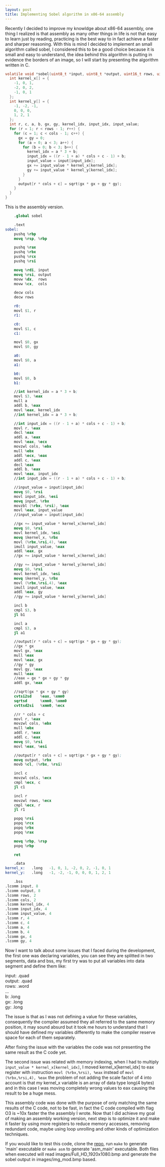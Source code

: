 ```yaml
---
layout: post
title: Implementing Sobel algorithm in x86-64 assembly
---
```


Recently I decided to improve my knowldge about x86-64 assembly, one thing I realized is that assembly as many other things
in life is not that easy to learn just by reading, practicing is the best way to in fact achieve a faster and sharper
reasoning. With this is mind I decided to implement an small algorithm called sobel, I considered this to be a good
choice because it is small and easy to understand, the idea behind this algorithm is putting in evidence the borders of an
image, so I will start by presenting the algorithm written in C.

```c
volatile void *sobel(uint8_t *input, uint8_t *output, uint16_t rows, uint16_t cols) {
  int kernel_x[] = {
    -1, 0, 1,
    -2, 0, 2,
    -1, 0, 1
  };
  int kernel_y[] = {
    -1, -2, -1,
    0, 0, 0,
    1, 2, 1
  };
  int r, c, a, b, gx, gy, kernel_idx, input_idx, input_value;
  for (r = 1; r < rows - 1; r++) {
    for (c = 1; c < cols - 1; c++) {
      gx = gy = 0;
      for (a = 0; a < 3; a++) {
        for (b = 0; b < 3; b++) {
          kernel_idx = a * 3 + b;
          input_idx = ((r - 1 + a) * cols + c - 1) + b;
          input_value = input[input_idx];
          gx += input_value * kernel_x[kernel_idx];
          gy += input_value * kernel_y[kernel_idx];
        }
      }
      output[r * cols + c] = sqrt(gx * gx + gy * gy);
    }
  }
}
```

This is the assembly version.

```nasm
	.global sobel

	.text
sobel:
	pushq %rbp
	movq %rsp, %rbp

	pushq %rax
	pushq %rbx
	pushq %rcx
	pushq %rsi

	movq %rdi, input
	movq %rsi, output
	movw %dx,  rows
	movw %cx,  cols

	decw cols
	decw rows

	r0:
	movl $1, r
	r1:

	c0:
	movl $1, c
	c1:

	movl $0, gx
	movl $0, gy

	a0:
	movl $0, a
	a1:

	b0:
	movl $0, b
	b1:

	//int kernel_idx = a * 3 + b;
	movl $3, %eax
	mull a
	addl b, %eax
	movl %eax, kernel_idx
	//int kernel_idx = a * 3 + b;

	//int input_idx = ((r - 1 + a) * cols + c - 1) + b;
	movl r, %eax
	decl %eax
	addl a, %eax
	movl %eax, %ecx
	movzwl cols, %ebx
	mull %ebx
	addl %ecx, %eax
	addl c, %eax
	decl %eax
	addl b, %eax
	movl %eax, input_idx
	//int input_idx = ((r - 1 + a) * cols + c - 1) + b;

	//input_value = input[input_idx]
	movq $0, %rsi
	movl input_idx, %esi
	movq input, %rbx
	movzbl (%rbx, %rsi), %eax
	movl %eax, input_value
	//input_value = input[input_idx]

	//gx += input_value * kernel_x[kernel_idx] 
	movq $0, %rsi
	movl kernel_idx, %esi
	movq $kernel_x, %rbx
	movl (%rbx,%rsi,4), %eax
	imull input_value, %eax
	addl %eax, gx
	//gx += input_value * kernel_x[kernel_idx]

	//gy += input_value * kernel_y[kernel_idx]
	movq $0, %rsi
	movl kernel_idx, %esi
	movq $kernel_y, %rbx
	movl (%rbx,%rsi,4), %eax
	imull input_value, %eax
	addl %eax, gy
	//gy += input_value * kernel_y[kernel_idx]

	incl b
	cmpl $3, b
	jl b1

	incl a
	cmpl $3, a
	jl a1

	//output[r * cols + c] = sqrt(gx * gx + gy * gy);
	//gx * gx
	movl gx, %eax
	mull %eax
	movl %eax, gx
	//gy * gy
	movl gy, %eax
	mull %eax
	//eax = gx * gx + gy * gy
	addl gx, %eax

	//sqrt(gx * gx + gy * gy)
	cvtsi2sd	%eax, %xmm0
	sqrtsd		%xmm0, %xmm0
	cvttsd2si	%xmm0, %ecx

	//r * cols + c
	movl r, %eax
	movzwl cols, %ebx
	mull %ebx
	addl r, %eax
	addl c, %eax
	movq $0, %rsi
	movl %eax, %esi

	//output[r * cols + c] = sqrt(gx * gx + gy * gy);
	movq output, %rbx
	movb %cl, (%rbx, %rsi)

	incl c
	movzwl cols, %ecx
	cmpl %ecx, c
	jl c1

	incl r
	movzwl rows, %ecx
	cmpl %ecx, r
	jl r1

	popq %rsi
	popq %rcx
	popq %rbx
	popq %rax

	movq %rbp, %rsp
	popq %rbp

	ret

	.data
kernel_x:	.long	-1, 0, 1, -2, 0, 2, -1, 0, 1
kernel_y:	.long	-1, -2, -1, 0, 0, 0, 1, 2, 1

	.bss
.lcomm input, 8
.lcomm output, 8
.lcomm rows, 2
.lcomm cols, 2
.lcomm kernel_idx, 4
.lcomm input_idx, 4
.lcomm input_value, 4
.lcomm r, 4
.lcomm c, 4
.lcomm a, 4
.lcomm b, 4
.lcomm gx, 4
.lcomm gy, 4
```

Now I want to talk about some issues that I faced during the development, the first one was declaring variables, you can see
they are splitted in two segments, data and bss, my first try was to put all variables into data segment and define them
like:

input: .quad  
output: .quad  
rows: .word   
...  
b: .long  
gx: .long  
gy: .long  

The issue is that as I was not defining a value for these variables, consequently the compiler assumed they all referred
to the same memory position, it may sound absurd but it took me hours to understand that I should have defined my variables
differently to make the compiler reserve space for each of them separately.

After fixing the issue with the variables the code was not presenting the same result as the C code yet.

The second issue was related with memory indexing, when I had to multiply ```input_value * kernel_x[kernel_idx]```, I moved
kernel_x[kernel_idx] to eax register with instruction ```movl (%rbx,%rsi), %eax``` instead of ```movl (%rbx,%rsi,4), %eax```
the problem of not adding the scale factor of 4 into account is that my kernel_x variable is an array of data type long(4
bytes) and in this case I was moving completely wrong values to eax causing the result to be a huge mess.

This assembly code was done with the purpose of only matching the same results of the C code, not to be fast, in fact the C
code compiled with flag O3 is ~10x faster the the assembly I wrote. Now that I did achieve my goal of making an assembly
working version, next step is to optimize it and make it faster by using more registers to reduce memory accesses, removing
redundant code, maybe using loop unrolling and other kinds of optimization techniques.

If you would like to test this code, clone the [repo](https://github.com/brunohadlich/image_processing_tests), run ```make```
to generate 'main' executable or ```make asm``` to generate 'asm_main' executable. Both files when executed will read 
images/Full_HD_1920x1080.bmp and generate the sobel output in images/img_mod.bmp based.
